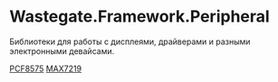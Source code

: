 # Wastegate.Framework.Peripheral
Библиотеки для работы с дисплеями, драйверами и разными электронными девайсами.

[PCF8575](https://github.com/wastegate711/Wastegate.Framework.Peripheral/wiki/PCF8575)
[MAX7219](https://github.com/wastegate711/Wastegate.Framework.Peripheral.wiki.git)
